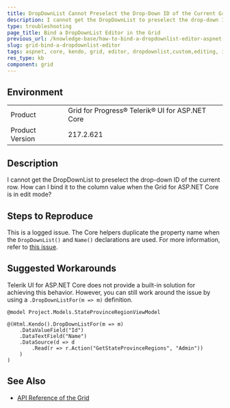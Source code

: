```yaml
---
title: DropDownList Cannot Preselect the Drop-Down ID of the Current Grid Row
description: I cannot get the DropDownList to preselect the drop-down ID of the current Grid row and cannot bind it to the column value of the Telerik UI Grid HtmlHelper for ASP.NET Core.
type: troubleshooting
page_title: Bind a DropDownList Editor in the Grid
previous_url: /knowledge-base/how-to-bind-a-dropdownlist-editor-aspnet-core-grid
slug: grid-bind-a-dropdownlist-editor
tags: aspnet, core, kendo, grid, editor, dropdownlist,custom,editing, inline, incell, howto, bind, model
res_type: kb
component: grid
---
```


## Environment

<table>
 <tr>
  <td>Product</td>
  <td>Grid for Progress® Telerik® UI for ASP.NET Core</td>
 </tr>
 <tr>
  <td>Product Version</td>
  <td>217.2.621</td>
 </tr>
</table>

## Description 

I cannot get the DropDownList to preselect the drop-down ID of the current row. How can I bind it to the column value when the Grid for ASP.NET Core is in edit mode?

## Steps to Reproduce

This is a logged issue. The Core helpers duplicate the property name when the `DropDownList()` and `Name()` declarations are used. For more information, refer to [this issue](https://github.com/telerik/kendo-ui-core/issues/3447).

## Suggested Workarounds

Telerik UI for ASP.NET Core does not provide a built-in solution for achieving this behavior. However, you can still work around the issue by using a `.DropDownListFor(m => m)` definition.

```
@model Project.Models.StateProvinceRegionViewModel

@(Html.Kendo().DropDownListFor(m => m)
    .DataValueField("Id")
    .DataTextField("Name")
    .DataSource(d => d
        .Read(r => r.Action("GetStateProvinceRegions", "Admin"))
    )
)
```

## See Also

* [API Reference of the Grid](https://docs.telerik.com/kendo-ui/api/javascript/ui/grid)

